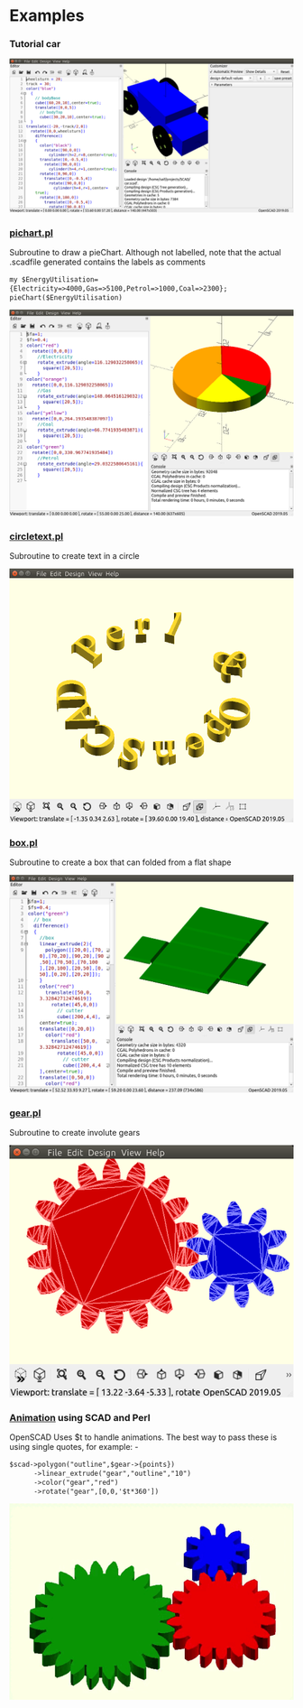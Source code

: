 # Examples

### Tutorial car

![image](https://github.com/saiftynet/dummyrepo/blob/main/SCAD/OpenSCAD.png?raw=true)


### [pichart.pl](https://github.com/saiftynet/SCAD/blob/main/Examples/piechart.pl)
Subroutine to draw a pieChart.  Although not labelled, note that the actual
.scadfile generated contains the labels as comments

```
my $EnergyUtilisation={Electricity=>4000,Gas=>5100,Petrol=>1000,Coal=>2300};
pieChart($EnergyUtilisation)
```

![image](https://github.com/saiftynet/dummyrepo/blob/main/SCAD/pichart.png?raw=true)


### [circletext.pl](https://github.com/saiftynet/SCAD/blob/main/Examples/circletext.pl)

Subroutine to create text in a circle

![image](https://github.com/saiftynet/dummyrepo/blob/main/SCAD/cicletext.png?raw=true)


### [box.pl](https://github.com/saiftynet/SCAD/blob/main/Examples/box.pl) 

Subroutine to create a box that can folded from a flat shape 

![image](https://github.com/saiftynet/dummyrepo/blob/main/SCAD/box.png?raw=true)

### [gear.pl](https://github.com/saiftynet/SCAD/blob/main/Examples/gear.pl) 

Subroutine to create involute gears

![image](https://github.com/saiftynet/dummyrepo/blob/main/SCAD/involutegears.png?raw=true)

### [Animation](https://github.com/saiftynet/SCAD/blob/main/Examples/animatedGears.pl) using SCAD and Perl

OpenSCAD Uses $t to handle animations.  The best way to pass these is using single quotes, for example: -

```
$scad->polygon("outline",$gear->{points})
	  ->linear_extrude("gear","outline","10")
	  ->color("gear","red")
	  ->rotate("gear",[0,0,'$t*360'])
```

![image](https://github.com/saiftynet/dummyrepo/blob/main/SCAD/animatedgears.gif?raw=true)


